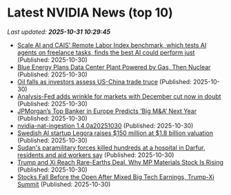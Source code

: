 # Latest NVIDIA News (top 10)
_Last updated: **2025-10-31 10:29:45**_

- [Scale AI and CAIS' Remote Labor Index benchmark, which tests AI agents on freelance tasks, finds the best AI could perform just](https://biztoc.com/x/5adca55cca77940b) (Published: 2025-10-30)
- [Blue Energy Plans Data Center Plant Powered by Gas, Then Nuclear](https://biztoc.com/x/b3f76f752de495c2) (Published: 2025-10-30)
- [Oil falls as investors assess US-China trade truce](https://biztoc.com/x/f23dfdacf7c9fed9) (Published: 2025-10-30)
- [Analysis-Fed adds wrinkle for markets with December cut now in doubt](https://biztoc.com/x/9618be872b57b83c) (Published: 2025-10-30)
- [JPMorgan’s Top Banker in Europe Predicts ‘Big M&A’ Next Year](https://biztoc.com/x/dc94212a9111ebb4) (Published: 2025-10-30)
- [nvidia-nat-ingestion 1.4.0a20251030](https://pypi.org/project/nvidia-nat-ingestion/1.4.0a20251030/) (Published: 2025-10-30)
- [Swedish AI startup Legora raises $150 million at $1.8 billion valuation](https://biztoc.com/x/3101bb4cb3e369c7) (Published: 2025-10-30)
- [Sudan's paramilitary forces killed hundreds at a hospital in Darfur, residents and aid workers say](https://biztoc.com/x/1566b0f6bf5a6f9f) (Published: 2025-10-30)
- [Trump and Xi Reach Rare-Earths Deal. Why MP Materials Stock Is Rising](https://biztoc.com/x/d0294ff99a31c47e) (Published: 2025-10-30)
- [Stocks Fall Before the Open After Mixed Big Tech Earnings, Trump-Xi Summit](https://biztoc.com/x/145b746937a5394b) (Published: 2025-10-30)
